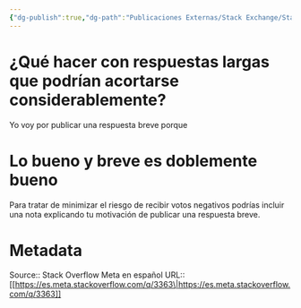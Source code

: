 ```yaml
---
{"dg-publish":true,"dg-path":"Publicaciones Externas/Stack Exchange/Stack Overflow en español/Stack Overflow en español Meta/es.meta.stackoverflow.com-3363.md","permalink":"/publicaciones-externas/stack-exchange/stack-overflow-en-espanol/stack-overflow-en-espanol-meta/es-meta-stackoverflow-com-3363/","title":"¿Qué hacer con respuestas largas que podrían acortarse considerablemente?","hide":true,"noteIcon":"default","created":"2024-04-03T12:49:10.421-06:00","updated":"2024-04-05T16:44:02.895-06:00"}
---
```


# ¿Qué hacer con respuestas largas que podrían acortarse considerablemente?

Yo voy por publicar una respuesta breve porque

# Lo bueno y breve es doblemente bueno

Para tratar de minimizar el riesgo de recibir votos negativos podrías incluir una nota explicando tu motivación de publicar una respuesta breve.

# Metadata
Source:: Stack Overflow Meta en español
URL:: [[https://es.meta.stackoverflow.com/q/3363\|https://es.meta.stackoverflow.com/q/3363]]

